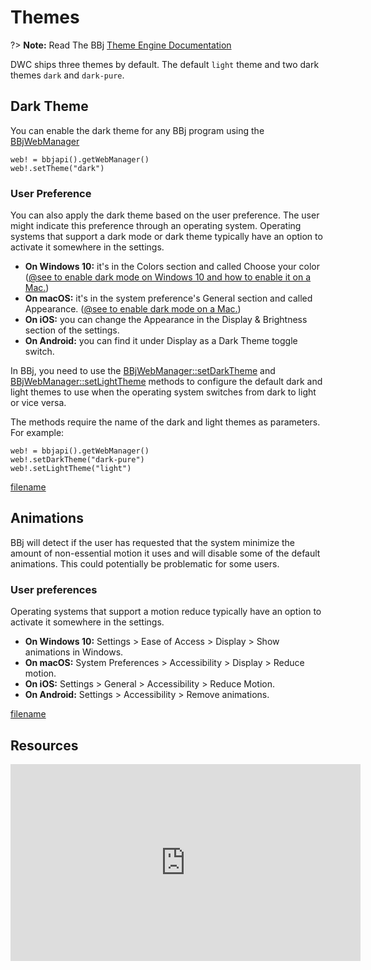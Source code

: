 # Themes

?> **Note:** Read The BBj [Theme Engine Documentation](/theme-engine/)

DWC ships three themes by default. The default `light` theme and two dark themes `dark` and `dark-pure`.

## Dark Theme

You can enable the dark theme for any BBj program using the [BBjWebManager](https://documentation.basis.cloud/BASISHelp/WebHelp/bui/BBjBuiManager/BBjWebManager_setTheme.htm)

```bbj
web! = bbjapi().getWebManager()
web!.setTheme("dark")
```

### User Preference

You can also apply the dark theme based on the user preference. The user might indicate this preference through an operating system.
Operating systems that support a dark mode or dark theme typically have an option to activate it somewhere in the settings. 

- **On Windows 10:** it's in the Colors section and called Choose your color ([@see to enable dark mode on Windows 10 and how to enable it on a Mac.](https://blogs.windows.com/windowsexperience/2016/08/08/windows-10-tip-personalize-your-pc-by-enabling-the-dark-theme/))
- **On macOS:** it's in the system preference's General section and called Appearance. ([@see to enable dark mode on a Mac.](https://support.apple.com/en-us/HT208976))
- **On iOS:** you can change the Appearance in the Display & Brightness section of the settings.
- **On Android:** you can find it under Display as a Dark Theme toggle switch.

In BBj, you need to use the [BBjWebManager::setDarkTheme](https://documentation.basis.cloud/BASISHelp/WebHelp/bui/BBjBuiManager/BBjWebManager_setDarkTheme.htm) and [BBjWebManager::setLightTheme](https://documentation.basis.cloud/BASISHelp/WebHelp/bui/BBjBuiManager/BBjWebManager_setLightTheme.htm) methods to configure the default dark and light themes to use when the operating system switches from dark to light or vice versa.

The methods require the name of the dark and light themes as parameters. For example:

```bbj
web! = bbjapi().getWebManager()
web!.setDarkTheme("dark-pure")
web!.setLightTheme("light")
``````

[filename](../../_media/dwc/themes/app-theme-switcher.mp4 ':include :type=video')

## Animations

BBj will detect if the user has requested that the system minimize the amount of non-essential motion it uses and will disable some of the default animations.
This could potentially be problematic for some users.

### User preferences

Operating systems that support a motion reduce typically have an option to activate it somewhere in the settings.

- **On Windows 10:** Settings > Ease of Access > Display > Show animations in Windows.
- **On macOS:** System Preferences > Accessibility > Display > Reduce motion.
- **On iOS:** Settings > General > Accessibility > Reduce Motion.
- **On Android:** Settings > Accessibility > Remove animations.

[filename](../../_media/dwc/themes/reduce-motion.mp4 ':include :type=video')

## Resources

<iframe width="560" height="315" src="https://www.youtube-nocookie.com/embed/1Bo5JjFe4mQ?start=435" title="YouTube video player" frameborder="0" allow="accelerometer; autoplay; clipboard-write; encrypted-media; gyroscope; picture-in-picture" allowfullscreen></iframe>
